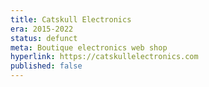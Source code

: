 ```yaml
---
title: Catskull Electronics
era: 2015-2022
status: defunct
meta: Boutique electronics web shop
hyperlink: https://catskullelectronics.com
published: false
---
```

